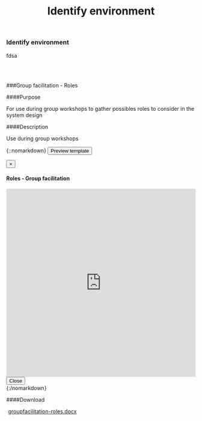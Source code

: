 ﻿---
title: "Identify environment"
---

<div class="pl-pattern">   
<h3>Identify environment</h3>

fdsa

<br><br>
</div>


<div class="pl-pattern">
###Group facilitation - Roles

####Purpose

For use during group workshops to gather possibles roles to consider in the system design

####Description

Use during group workshops

{::nomarkdown}
    <button type="button" class="btn btn-primary" data-toggle="modal" data-target="#modal-grouprole">Preview template</button>
    <div class="modal fade" id="modal-grouprole" tabindex="-1" role="dialog" aria-labelledby="hd-pdf">
      <div class="modal-dialog" role="document">
        <div class="modal-content">
          <div class="modal-header">
            <button type="button" class="close" data-dismiss="modal" aria-label="Close"><span aria-hidden="true">&times;</span></button>
            <h4 class="modal-title" id="hd-pdf">Roles - Group facilitation</h4>
          </div>
          <div class="modal-body">
            <iframe class="iframe-pdf" frameborder="0" src="http://docs.google.com/gview?url=http://vizui.github.io/designpatterns/docs/guides/downloads/groupfacilitation-roles.docx&amp;embedded=true" style="height: 500px; width: 100%"></iframe>
          </div>
          <div class="modal-footer">
            <button type="button" class="btn btn-default" data-dismiss="modal">Close</button>
          </div>
        </div>
      </div>
    </div>
{:/nomarkdown}

####Download	

<a href="http://vizui.github.io/designpatterns/docs/guides/downloads/groupfacilitation-roles.docx"><i class="icon icon-file-pdf-o" style="margin-right: 5px"></i>groupfacilitation-roles.docx</a>

<br><br>
</div>